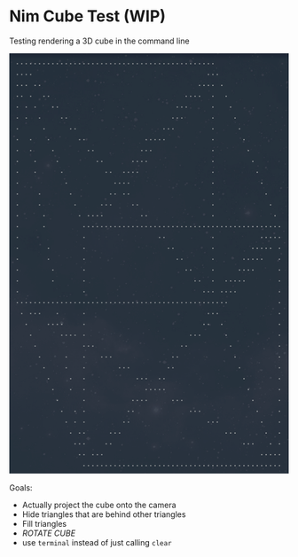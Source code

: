 # Nim Cube Test (WIP)

Testing rendering a 3D cube in the command line

![Example](image.png)

Goals:
- Actually project the cube onto the camera
- Hide triangles that are behind other triangles
- Fill triangles
- *ROTATE CUBE*
- use `terminal` instead of just calling `clear`
